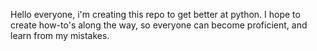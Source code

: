 Hello everyone, i'm creating this repo to get better at python. I hope to create how-to's along the way, so everyone can become proficient, and learn from my mistakes. 